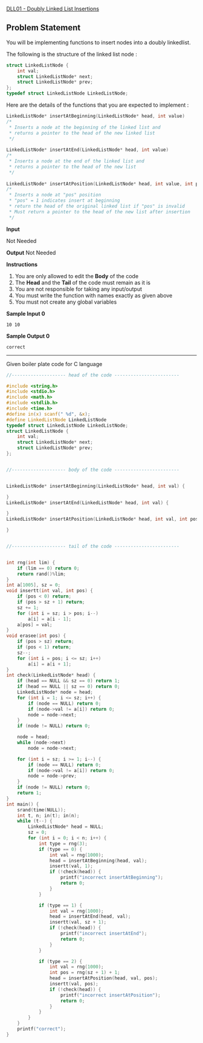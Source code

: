 [DLL01 - Doubly Linked List Insertions](https://www.hackerrank.com/contests/may-jun-2023-ccc-lbrce-coding-practice-open/challenges/dll01-doublelinkedlist-insertions)

**Problem Statement**
---
You will be implementing functions to insert nodes into a doubly linkedlist.

The following is the structure of the linked list node :

```C
struct LinkedListNode {
	int val;
    struct LinkedListNode* next;
    struct LinkedListNode* prev;
};
typedef struct LinkedListNode LinkedListNode;
```

Here are the details of the functions that you are expected to implement :

```C
LinkedListNode* insertAtBeginning(LinkedListNode* head, int value)
/* 
 * Inserts a node at the beginning of the linked list and
 * returns a pointer to the head of the new linked list
 */
 
LinkedListNode* insertAtEnd(LinkedListNode* head, int value)
/*
 * Inserts a node at the end of the linked list and
 * returns a pointer to the head of the new list
 */
 
LinkedListNode* insertAtPosition(LinkedListNode* head, int value, int pos)
/*
 * Inserts a node at "pos" position
 * "pos" = 1 indicates insert at beginning
 * return the head of the original linked list if "pos" is invalid
 * Must return a pointer to the head of the new list after insertion
 */
```

**Input**

Not Needed

**Output**
Not Needed

**Instructions**

1. You are only allowed to edit the **Body** of the code
2. The **Head** and the **Tail** of the code must remain as it is
3. You are not responsible for taking any input/output
4. You must write the function with names exactly as given above
5. You must not create any global variables

**Sample Input 0**

```
10 10
```

**Sample Output 0**

```
correct
```

---

Given boiler plate code for C language

```C
//-------------------- head of the code ------------------------

#include <string.h>
#include <stdio.h>
#include <math.h>
#include <stdlib.h>
#include <time.h>
#define in(x) scanf(" %d", &x);
#define LinkedListNode LinkedListNode
typedef struct LinkedListNode LinkedListNode;
struct LinkedListNode {
	int val;
	struct LinkedListNode* next;
	struct LinkedListNode* prev;
};


//-------------------- body of the code ------------------------


LinkedListNode* insertAtBeginning(LinkedListNode* head, int val) {

}
LinkedListNode* insertAtEnd(LinkedListNode* head, int val) {

}
LinkedListNode* insertAtPosition(LinkedListNode* head, int val, int pos) {

}


//-------------------- tail of the code ------------------------


int rng(int lim) {
	if (lim == 0) return 0;
	return rand()%lim;
}
int a[1005], sz = 0;
void insertt(int val, int pos) {
	if (pos < 0) return;
	if (pos > sz + 1) return;
	sz += 1;
	for (int i = sz; i > pos; i--)
		a[i] = a[i - 1];
	a[pos] = val;
}
void erasee(int pos) {
	if (pos > sz) return;
	if (pos < 1) return;
	sz--;
	for (int i = pos; i <= sz; i++)
		a[i] = a[i + 1];
}
int check(LinkedListNode* head) {
	if (head == NULL && sz == 0) return 1;
	if (head == NULL || sz == 0) return 0;
	LinkedListNode* node = head;
	for (int i = 1; i <= sz; i++) {
		if (node == NULL) return 0;
		if (node->val != a[i]) return 0;
		node = node->next;
	}	
	if (node != NULL) return 0;

	node = head;
	while (node->next)
		node = node->next;

	for (int i = sz; i >= 1; i--) {
		if (node == NULL) return 0;
		if (node->val != a[i]) return 0;
		node = node->prev;
	}
	if (node != NULL) return 0;
	return 1;
}
int main() {
	srand(time(NULL));
	int t, n; in(t); in(n);
	while (t--) {
		LinkedListNode* head = NULL;
		sz = 0;
		for (int i = 0; i < n; i++) {
			int type = rng(3);
			if (type == 0) {
				int val = rng(1000);
				head = insertAtBeginning(head, val);
				insertt(val, 1);
				if (!check(head)) {
					printf("incorrect insertAtBeginning");
					return 0;
				}
			}

			if (type == 1) {
				int val = rng(1000);
				head = insertAtEnd(head, val);
				insertt(val, sz + 1);
				if (!check(head)) {
					printf("incorrect insertAtEnd");
					return 0;
				}
			}

			if (type == 2) {
				int val = rng(1000);
				int pos = rng(sz + 1) + 1;
				head = insertAtPosition(head, val, pos);
				insertt(val, pos);
				if (!check(head)) {
					printf("incorrect insertAtPosition");
					return 0;
				}
			}
		}
	}
	printf("correct");
}
```